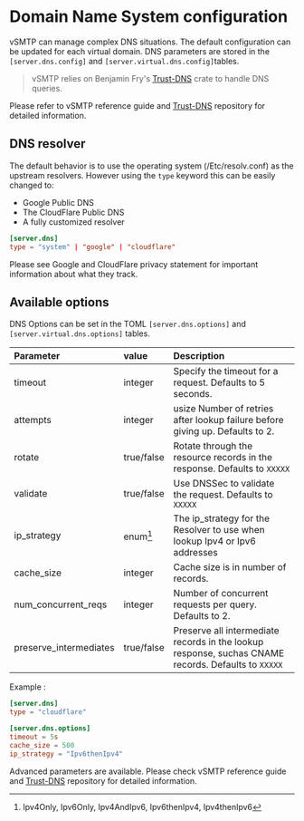 # Domain Name System configuration

vSMTP can manage complex DNS situations. The default configuration can be updated for each virtual domain. DNS parameters are stored in the `[server.dns.config]` and `[server.virtual.dns.config]`tables.

> vSMTP relies on Benjamin Fry's [Trust-DNS] crate to handle DNS queries. 

Please refer to vSMTP reference guide and [Trust-DNS] repository for detailed information.

[Trust-DNS]: (https://github.com/bluejekyll)

## DNS resolver

The default behavior is to use the operating system (/Etc/resolv.conf) as the upstream resolvers. However using the `type` keyword this can be easily changed to:

- Google Public DNS
- The CloudFlare Public DNS
- A fully customized resolver

```toml
[server.dns]
type = "system" | "google" | "cloudflare"
```

Please see Google and CloudFlare privacy statement for important information about what they track.

## Available options

DNS Options can be set in the TOML `[server.dns.options]` and `[server.virtual.dns.options]` tables.

| Parameter | value | Description |
| :--- | :--- | :--- |
| timeout | integer | Specify the timeout for a request. Defaults to 5 seconds.
| attempts | integer | usize Number of retries after lookup failure before giving up. Defaults to 2.
| rotate | true/false | Rotate through the resource records in the response. Defaults to `XXXXX`
| validate | true/false | Use DNSSec to validate the request. Defaults to `XXXXX`
| ip_strategy | enum[^ip] | The ip_strategy for the Resolver to use when lookup Ipv4 or Ipv6 addresses
| cache_size | integer | Cache size is in number of records.
| num_concurrent_reqs | integer | Number of concurrent requests per query. Defaults to 2.
| preserve_intermediates | true/false | Preserve all intermediate records in the lookup response, suchas CNAME records. Defaults to `XXXXX`

[^ip]: Ipv4Only, Ipv6Only, Ipv4AndIpv6, Ipv6thenIpv4, Ipv4thenIpv6

Example :

```toml
[server.dns]
type = "cloudflare"

[server.dns.options]
timeout = 5s
cache_size = 500
ip_strategy = "Ipv6thenIpv4"
```

Advanced parameters are available. Please check vSMTP reference guide and [Trust-DNS] repository for detailed 
information.

[Trust-DNS]: (https://github.com/bluejekyll)
